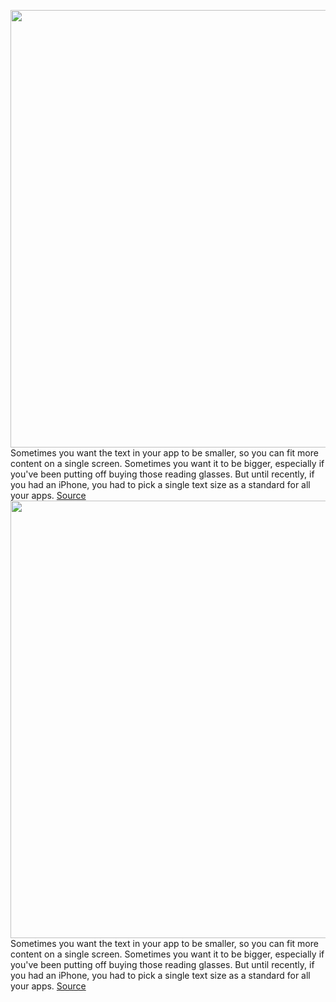<img src='https://cdn.vox-cdn.com/thumbor/L6fmxMU35js7YDatEfn6P_cjWv0=/0x0:2040x1360/1200x800/filters:focal(857x517:1183x843)/cdn.vox-cdn.com/uploads/chorus_image/image/69592682/cgartenberg_210629_4653_002.0.jpg' width='700px' /><br/>
Sometimes you want the text in your app to be smaller, so you can fit more content on a single screen. Sometimes you want it to be bigger, especially if you've been putting off buying those reading glasses. But until recently, if you had an iPhone, you had to pick a single text size as a standard for all your apps.
<a href='https://www.theverge.com/22580423/ios-15-iphone-text-size-how-to-control-center'> Source <a/><img src='https://cdn.vox-cdn.com/thumbor/L6fmxMU35js7YDatEfn6P_cjWv0=/0x0:2040x1360/1200x800/filters:focal(857x517:1183x843)/cdn.vox-cdn.com/uploads/chorus_image/image/69592682/cgartenberg_210629_4653_002.0.jpg' width='700px' /><br/>
Sometimes you want the text in your app to be smaller, so you can fit more content on a single screen. Sometimes you want it to be bigger, especially if you've been putting off buying those reading glasses. But until recently, if you had an iPhone, you had to pick a single text size as a standard for all your apps.
<a href='https://www.theverge.com/22580423/ios-15-iphone-text-size-how-to-control-center'> Source <a/>